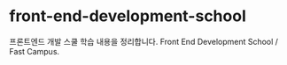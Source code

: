 # front-end-development-school
프론트엔드 개발 스쿨 학습 내용을 정리합니다.
Front End Development School / Fast Campus.
